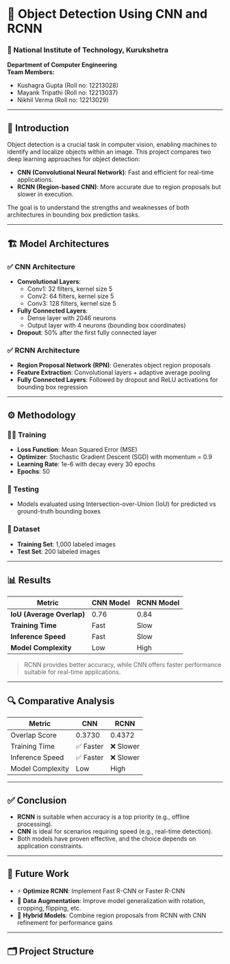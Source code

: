# 🧠 Object Detection Using CNN and RCNN

### 📍 National Institute of Technology, Kurukshetra  
**Department of Computer Engineering**  
**Team Members:**  
- Kushagra Gupta (Roll no: 12213028)  
- Mayank Tripathi (Roll no: 12213037)  
- Nikhil Verma (Roll no: 12213029)  

---

## 📌 Introduction

Object detection is a crucial task in computer vision, enabling machines to identify and localize objects within an image. This project compares two deep learning approaches for object detection:

- **CNN (Convolutional Neural Network)**: Fast and efficient for real-time applications.
- **RCNN (Region-based CNN)**: More accurate due to region proposals but slower in execution.

The goal is to understand the strengths and weaknesses of both architectures in bounding box prediction tasks.

---

## 🏗️ Model Architectures

### ✅ CNN Architecture
- **Convolutional Layers**:
  - Conv1: 32 filters, kernel size 5  
  - Conv2: 64 filters, kernel size 5  
  - Conv3: 128 filters, kernel size 5  
- **Fully Connected Layers**:
  - Dense layer with 2046 neurons  
  - Output layer with 4 neurons (bounding box coordinates)  
- **Dropout**: 50% after the first fully connected layer

### ✅ RCNN Architecture
- **Region Proposal Network (RPN)**: Generates object region proposals  
- **Feature Extraction**: Convolutional layers + adaptive average pooling  
- **Fully Connected Layers**: Followed by dropout and ReLU activations for bounding box regression  

---

## ⚙️ Methodology

### 🏋️‍♂️ Training
- **Loss Function**: Mean Squared Error (MSE)
- **Optimizer**: Stochastic Gradient Descent (SGD) with momentum = 0.9
- **Learning Rate**: 1e-6 with decay every 30 epochs
- **Epochs**: 50

### 🧪 Testing
- Models evaluated using Intersection-over-Union (IoU) for predicted vs ground-truth bounding boxes

### 📁 Dataset
- **Training Set**: 1,000 labeled images  
- **Test Set**: 200 labeled images  

---

## 📊 Results

| Metric                  | CNN Model     | RCNN Model    |
|------------------------|---------------|---------------|
| **IoU (Average Overlap)** | 0.76          | 0.84          |
| **Training Time**       | Fast          | Slow          |
| **Inference Speed**     | Fast          | Slow          |
| **Model Complexity**    | Low           | High          |

> RCNN provides better accuracy, while CNN offers faster performance suitable for real-time applications.

---

## 🔍 Comparative Analysis

| Metric              | CNN        | RCNN       |
|---------------------|------------|------------|
| Overlap Score       | 0.3730     | 0.4372     |
| Training Time       | ✅ Faster  | ❌ Slower  |
| Inference Speed     | ✅ Faster  | ❌ Slower  |
| Model Complexity    | Low        | High       |

---

## ✅ Conclusion

- **RCNN** is suitable when accuracy is a top priority (e.g., offline processing).  
- **CNN** is ideal for scenarios requiring speed (e.g., real-time detection).  
- Both models have proven effective, and the choice depends on application constraints.

---

## 🚀 Future Work

- ⚡ **Optimize RCNN**: Implement Fast R-CNN or Faster R-CNN  
- 🧠 **Data Augmentation**: Improve model generalization with rotation, cropping, flipping, etc.  
- 🔀 **Hybrid Models**: Combine region proposals from RCNN with CNN refinement for performance gains  

---

## 🗂️ Project Structure

